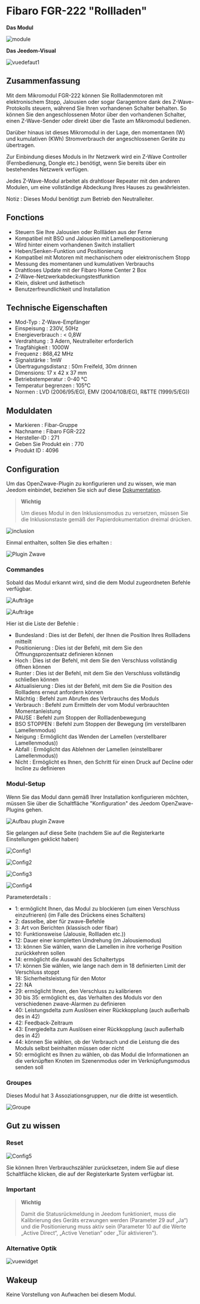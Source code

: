 # Fibaro FGR-222 "Rollladen"

**Das Modul**

![module](images/fibaro.fgr222/module.jpg)

**Das Jeedom-Visual**

![vuedefaut1](images/fibaro.fgrm222/vuedefaut1.jpg)

## Zusammenfassung

Mit dem Mikromodul FGR-222 können Sie Rollladenmotoren mit elektronischem Stopp, Jalousien oder sogar Garagentore dank des Z-Wave-Protokolls steuern, während Sie Ihren vorhandenen Schalter behalten. So können Sie den angeschlossenen Motor über den vorhandenen Schalter, einen Z-Wave-Sender oder direkt über die Taste am Mikromodul bedienen.

Darüber hinaus ist dieses Mikromodul in der Lage, den momentanen (W) und kumulativen (KWh) Stromverbrauch der angeschlossenen Geräte zu übertragen.

Zur Einbindung dieses Moduls in Ihr Netzwerk wird ein Z-Wave Controller (Fernbedienung, Dongle etc.) benötigt, wenn Sie bereits über ein bestehendes Netzwerk verfügen.

Jedes Z-Wave-Modul arbeitet als drahtloser Repeater mit den anderen Modulen, um eine vollständige Abdeckung Ihres Hauses zu gewährleisten.

Notiz : Dieses Modul benötigt zum Betrieb den Neutralleiter.

## Fonctions

-   Steuern Sie Ihre Jalousien oder Rollläden aus der Ferne
-   Kompatibel mit BSO und Jalousien mit Lamellenpositionierung
-   Wird hinter einem vorhandenen Switch installiert
-   Heben/Senken-Funktion und Positionierung
-   Kompatibel mit Motoren mit mechanischem oder elektronischem Stopp
-   Messung des momentanen und kumulativen Verbrauchs
-   Drahtloses Update mit der Fibaro Home Center 2 Box
-   Z-Wave-Netzwerkabdeckungstestfunktion
-   Klein, diskret und ästhetisch
-   Benutzerfreundlichkeit und Installation

## Technische Eigenschaften

-   Mod-Typ : Z-Wave-Empfänger
-   Einspeisung : 230V, 50Hz
-   Energieverbrauch : &lt; 0,8W
-   Verdrahtung : 3 Adern, Neutralleiter erforderlich
-   Tragfähigkeit : 1000W
-   Frequenz : 868,42 MHz
-   Signalstärke : 1mW
-   Übertragungsdistanz : 50m Freifeld, 30m drinnen
-   Dimensions: 17 x 42 x 37 mm
-   Betriebstemperatur : 0-40 °C
-   Temperatur begrenzen : 105°C
-   Normen : LVD (2006/95/EG), EMV (2004/10B/EG), R&TTE (1999/5/EG))

## Moduldaten

-   Markieren : Fibar-Gruppe
-   Nachname : Fibaro FGR-222
-   Hersteller-ID : 271
-   Geben Sie Produkt ein : 770
-   Produkt ID : 4096

## Configuration

Um das OpenZwave-Plugin zu konfigurieren und zu wissen, wie man Jeedom einbindet, beziehen Sie sich auf diese [Dokumentation](https://doc.jeedom.com/de_DE/plugins/automation%20protocol/openzwave/).

> **Wichtig**
>
> Um dieses Modul in den Inklusionsmodus zu versetzen, müssen Sie die Inklusionstaste gemäß der Papierdokumentation dreimal drücken.

![inclusion](images/fibaro.fgrm222/inclusion.jpg)

Einmal enthalten, sollten Sie dies erhalten :

![Plugin Zwave](images/fibaro.fgrm222/information.jpg)

### Commandes

Sobald das Modul erkannt wird, sind die dem Modul zugeordneten Befehle verfügbar.

![Aufträge](images/fibaro.fgrm222/commandes.jpg)

![Aufträge](images/fibaro.fgrm222/commandes2.jpg)

Hier ist die Liste der Befehle :

-   Bundesland : Dies ist der Befehl, der Ihnen die Position Ihres Rollladens mitteilt
-   Positionierung : Dies ist der Befehl, mit dem Sie den Öffnungsprozentsatz definieren können
-   Hoch : Dies ist der Befehl, mit dem Sie den Verschluss vollständig öffnen können
-   Runter : Dies ist der Befehl, mit dem Sie den Verschluss vollständig schließen können
-   Aktualisierung : Dies ist der Befehl, mit dem Sie die Position des Rollladens erneut anfordern können
-   Mächtig : Befehl zum Abrufen des Verbrauchs des Moduls
-   Verbrauch : Befehl zum Ermitteln der vom Modul verbrauchten Momentanleistung
-   PAUSE : Befehl zum Stoppen der Rollladenbewegung
-   BSO STOPPEN : Befehl zum Stoppen der Bewegung (im verstellbaren Lamellenmodus)
-   Neigung : Ermöglicht das Wenden der Lamellen (verstellbarer Lamellenmodus))
-   Abfall : Ermöglicht das Ablehnen der Lamellen (einstellbarer Lamellenmodus))
-   Nicht : Ermöglicht es Ihnen, den Schritt für einen Druck auf Decline oder Incline zu definieren

### Modul-Setup

Wenn Sie das Modul dann gemäß Ihrer Installation konfigurieren möchten, müssen Sie über die Schaltfläche "Konfiguration" des Jeedom OpenZwave-Plugins gehen.

![Aufbau plugin Zwave](images/plugin/bouton_configuration.jpg)

Sie gelangen auf diese Seite (nachdem Sie auf die Registerkarte Einstellungen geklickt haben)

![Config1](images/fibaro.fgrm222/config1.jpg)

![Config2](images/fibaro.fgrm222/config2.jpg)

![Config3](images/fibaro.fgrm222/config3.jpg)

![Config4](images/fibaro.fgrm222/config4.jpg)

Parameterdetails :

-   1: ermöglicht Ihnen, das Modul zu blockieren (um einen Verschluss einzufrieren) (im Falle des Drückens eines Schalters)
-   2: dasselbe, aber für zwave-Befehle
-   3: Art von Berichten (klassisch oder fibar)
-   10: Funktionsweise (Jalousie, Rollladen etc.))
-   12: Dauer einer kompletten Umdrehung (im Jalousiemodus)
-   13: können Sie wählen, wann die Lamellen in ihre vorherige Position zurückkehren sollen
-   14: ermöglicht die Auswahl des Schaltertyps
-   17: können Sie wählen, wie lange nach dem in 18 definierten Limit der Verschluss stoppt
-   18: Sicherheitsleistung für den Motor
-   22: NA
-   29: ermöglicht Ihnen, den Verschluss zu kalibrieren
-   30 bis 35: ermöglicht es, das Verhalten des Moduls vor den verschiedenen zwave-Alarmen zu definieren
-   40: Leistungsdelta zum Auslösen einer Rückkopplung (auch außerhalb des in 42)
-   42: Feedback-Zeitraum
-   43: Energiedelta zum Auslösen einer Rückkopplung (auch außerhalb des in 42)
-   44: können Sie wählen, ob der Verbrauch und die Leistung die des Moduls selbst beinhalten müssen oder nicht
-   50: ermöglicht es Ihnen zu wählen, ob das Modul die Informationen an die verknüpften Knoten im Szenenmodus oder im Verknüpfungsmodus senden soll

### Groupes

Dieses Modul hat 3 Assoziationsgruppen, nur die dritte ist wesentlich.

![Groupe](images/fibaro.fgrm222/groupe.jpg)

## Gut zu wissen

### Reset

![Config5](images/fibaro.fgrm222/config5.jpg)

Sie können Ihren Verbrauchszähler zurücksetzen, indem Sie auf diese Schaltfläche klicken, die auf der Registerkarte System verfügbar ist.

### Important

> **Wichtig**
>
> Damit die Statusrückmeldung in Jeedom funktioniert, muss die Kalibrierung des Geräts erzwungen werden (Parameter 29 auf „Ja“) und die Positionierung muss aktiv sein (Parameter 10 auf die Werte „Active Direct“, „Active Venetian“ oder „Tür aktivieren").

### Alternative Optik

![vuewidget](images/fibaro.fgrm222/vuewidget.jpg)

## Wakeup

Keine Vorstellung von Aufwachen bei diesem Modul.
